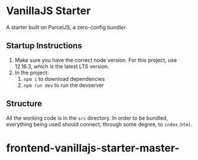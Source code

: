 # VanillaJS Starter

A starter built on ParcelJS, a zero-config bundler.

## Startup Instructions

1. Make sure you have the correct node version. For this project, use 12.16.3, which is the latest LTS version.
2. In the project:
   1. `npm i` to download dependencies
   2. `npm run dev` to run the devserver


## Structure

All the working code is in the `src` directory. In order to be bundled, everything being used should connect, through some degree, to `index.html`.


# frontend-vanillajs-starter-master-
